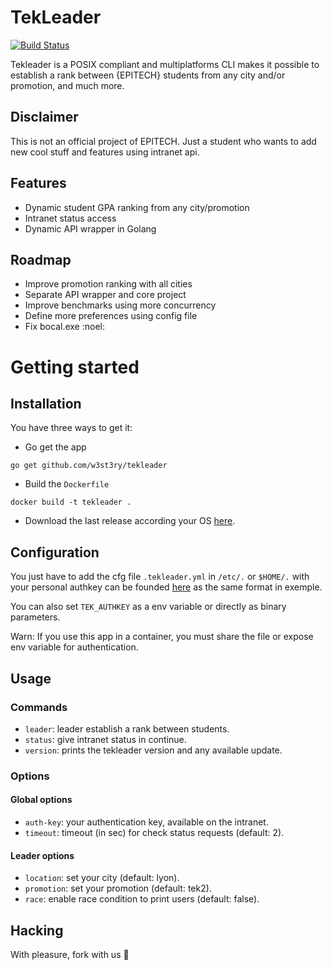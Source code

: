 # TekLeader

[![Build Status](https://travis-ci.org/w3st3ry/tekleader.svg?branch=master)](https://travis-ci.org/w3st3ry/tekleader)

Tekleader is a POSIX compliant and multiplatforms CLI makes it possible to establish a rank between {EPITECH} students from any city and/or promotion, and much more.

## Disclaimer

This is not an official project of EPITECH.
Just a student who wants to add new cool stuff and features using intranet api.

## Features

* Dynamic student GPA ranking from any city/promotion
* Intranet status access
* Dynamic API wrapper in Golang

## Roadmap

* Improve promotion ranking with all cities
* Separate API wrapper and core project
* Improve benchmarks using more concurrency
* Define more preferences using config file
* Fix bocal.exe :noel:

# Getting started

## Installation

You have three ways to get it:

- Go get the app 

```
go get github.com/w3st3ry/tekleader
```

- Build the `Dockerfile`

```
docker build -t tekleader .
```

- Download the last release according your OS [here](https://github.com/w3st3ry/tekleader/releases).

## Configuration

You just have to add the cfg file `.tekleader.yml` in `/etc/.` or `$HOME/.` with your personal authkey can be founded [here](https://intra.epitech.eu/admin/autolog) as the same format in exemple.

You can also set `TEK_AUTHKEY` as a env variable or directly as binary parameters.

Warn:
If you use this app in a container, you must share the file or expose env variable for authentication.

## Usage

### Commands

* `leader`: leader establish a rank between students.
* `status`: give intranet status in continue.
* `version`: prints the tekleader version and any available update.

### Options

#### Global options

* `auth-key`: your authentication key, available on the intranet.
* `timeout`: timeout (in sec) for check status requests (default: 2).

#### Leader options

* `location`: set your city (default: lyon).
* `promotion`: set your promotion (default: tek2).
* `race`: enable race condition to print users (default: false).

## Hacking

With pleasure, fork with us :rocket:
